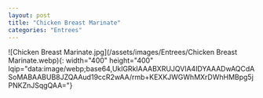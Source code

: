 ```yaml
---
layout: post
title: "Chicken Breast Marinate"
categories: "Entrees"
---
```

![Chicken Breast Marinate.jpg](/assets/images/Entrees/Chicken Breast Marinate.webp){: width="400" height="400" lqip="data:image/webp;base64,UklGRkIAAABXRUJQVlA4IDYAAADwAQCdASoMABAABUB8JZQAAud19ccR2wAA/rmb+KEXKJWGWhMXrDWhHMBpg5jPNKZnJSqgQAA="}

